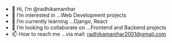- 👋 Hi, I’m @radhikamanihar
- 👀 I’m interested in ...Web Development projects
- 🌱 I’m currently learning ...Django, React
- 💞️ I’m looking to collaborate on ...Frontend and Backend projects
- 📫 How to reach me ...via mail: radhikamanihar2001@gmail.com


